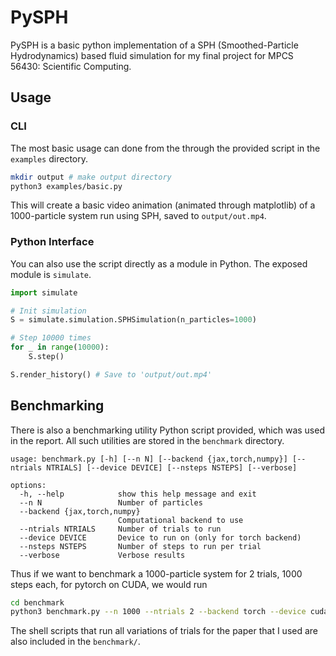 # PySPH     
PySPH is a basic python implementation of a SPH (Smoothed-Particle Hydrodynamics) based fluid simulation for my final project for MPCS 56430: Scientific Computing. 

## Usage
### CLI 
The most basic usage can done from the through the provided script in the `examples` directory. 
```bash
mkdir output # make output directory 
python3 examples/basic.py
```
This will create a basic video animation (animated through matplotlib) of a 1000-particle system run using SPH, saved to `output/out.mp4`. 

### Python Interface
You can also use the script directly as a module in Python. The exposed module is `simulate`.

```python
import simulate 

# Init simulation
S = simulate.simulation.SPHSimulation(n_particles=1000)

# Step 10000 times
for _ in range(10000):
    S.step() 

S.render_history() # Save to 'output/out.mp4'
```

## Benchmarking
There is also a benchmarking utility Python script provided, which was used in the report. All such utilities are stored in the `benchmark` directory. 
```
usage: benchmark.py [-h] [--n N] [--backend {jax,torch,numpy}] [--ntrials NTRIALS] [--device DEVICE] [--nsteps NSTEPS] [--verbose]

options:
  -h, --help            show this help message and exit
  --n N                 Number of particles
  --backend {jax,torch,numpy}
                        Computational backend to use
  --ntrials NTRIALS     Number of trials to run
  --device DEVICE       Device to run on (only for torch backend)
  --nsteps NSTEPS       Number of steps to run per trial
  --verbose             Verbose results
```
Thus if we want to benchmark a 1000-particle system for 2 trials, 1000 steps each, for pytorch on CUDA, we would run
```bash
cd benchmark
python3 benchmark.py --n 1000 --ntrials 2 --backend torch --device cuda
```
The shell scripts that run all variations of trials for the paper that I used are also included in the `benchmark/`.



